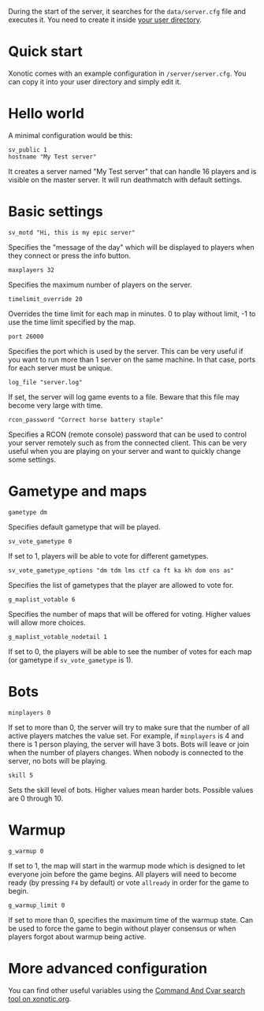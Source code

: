 During the start of the server, it searches for the `data/server.cfg` file and executes it. You need to create it inside [your user directory](http://www.xonotic.org/faq/#config).

# Quick start
Xonotic comes with an example configuration in `/server/server.cfg`. You can copy it into your user directory and simply edit it.

# Hello world
A minimal configuration would be this:

```
sv_public 1
hostname "My Test server"
```

It creates a server named "My Test server" that can handle 16 players and is visible on the master server. It will run deathmatch with default settings.

# Basic settings
```
sv_motd "Hi, this is my epic server"
```
Specifies the "message of the day" which will be displayed to players when they connect or press the info button.

```
maxplayers 32
```
Specifies the maximum number of players on the server.

```
timelimit_override 20
```
Overrides the time limit for each map in minutes. 0 to play without limit, -1 to use the time limit specified by the map.

```
port 26000
```
Specifies the port which is used by the server. This can be very useful if you want to run more than 1 server on the same machine. In that case, ports for each server must be unique.

```
log_file "server.log"
```
If set, the server will log game events to a file. Beware that this file may become very large with time.

```
rcon_password "Correct horse battery staple"
```
Specifies a RCON (remote console) password that can be used to control your server remotely such as from the connected client. This can be very useful when you are playing on your server and want to quickly change some settings.

# Gametype and maps
```
gametype dm
```
Specifies default gametype that will be played.

```
sv_vote_gametype 0
```
If set to 1, players will be able to vote for different gametypes.

```
sv_vote_gametype_options "dm tdm lms ctf ca ft ka kh dom ons as"
```
Specifies the list of gametypes that the player are allowed to vote for.

```
g_maplist_votable 6
```
Specifies the number of maps that will be offered for voting. Higher values will allow more choices.

```
g_maplist_votable_nodetail 1
```
If set to 0, the players will be able to see the number of votes for each map (or gametype if `sv_vote_gametype` is 1).

# Bots
```
minplayers 0
```
If set to more than 0, the server will try to make sure that the number of all active players matches the value set. For example, if `minplayers` is 4 and there is 1 person playing, the server will have 3 bots. Bots will leave or join when the number of players changes. When nobody is connected to the server, no bots will be playing.

```
skill 5
```
Sets the skill level of bots. Higher values mean harder bots. Possible values are 0 through 10.

# Warmup
```
g_warmup 0
```
If set to 1, the map will start in the warmup mode which is designed to let everyone join before the game begins. All players will need to become ready (by pressing `F4` by default) or vote `allready` in order for the game to begin.

```
g_warmup_limit 0
```
If set to more than 0, specifies the maximum time of the warmup state. Can be used to force the game to begin without player consensus or when players forgot about warmup being active.

# More advanced configuration
You can find other useful variables using the [Command And Cvar search tool on xonotic.org](https://xonotic.org/tools/cacs).